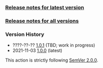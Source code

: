 ### [Release notes for latest version](latest.md)

### [Release notes for all versions](full.md)

### Version History

* ????-??-?? [1.0.1](1.0.1.md) (TBD; work in progress)
* 2021-11-03 [1.0.0](1.0.0.md) (latest)


This action is strictly following [SemVer 2.0.0](https://semver.org/spec/v2.0.0.html).